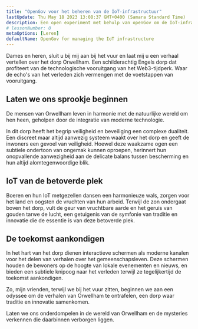 ```yaml
---
title: "OpenGov voor het beheren van de IoT-infrastructuur"
lastUpdate: Thu May 18 2023 13:08:37 GMT+0400 (Samara Standard Time)
description: Een open experiment met behulp van openGov om de IoT-infrastructuur van een klein Engels dorp te beheren.
# lessonNumber: 0
metaOptions: [Leren]
defaultName: OpenGov for managing the IoT infrastructure
---
```


<LessonVideo :videos="[{src: 'https://crustipfs.info/ipfs/QmXBrymdTnMPDDxqjxFW6ciKayeCM9VaQVru895xtqjFQn', type: 'webm'}]" />

<RoboAcademyText fWeight="500">
Dames en heren, sluit u bij mij aan bij het vuur en laat mij u een verhaal vertellen over het dorp Orwellham. Een schilderachtig Engels dorp dat profiteert van de technologische vooruitgang van het Web3-tijdperk. Waar de echo's van het verleden zich vermengen met de voetstappen van vooruitgang.
</RoboAcademyText>

## Laten we ons sprookje beginnen

De mensen van Orwellham leven in harmonie met de natuurlijke wereld om hen heen, geholpen door de integratie van moderne technologie.

In dit dorp heeft het begrip veiligheid en beveiliging een complexe dualiteit. Een discreet maar altijd aanwezig systeem waakt over het dorp en geeft de inwoners een gevoel van veiligheid. Hoewel deze waakzame ogen een subtiele ondertoon van ongemak kunnen oproepen, herinnert hun onopvallende aanwezigheid aan de delicate balans tussen bescherming en hun altijd alomtegenwoordige blik.

## IoT van de betoverde plek

Boeren en hun IoT metgezellen dansen een harmonieuze wals, zorgen voor het land en oogsten de vruchten van hun arbeid. Terwijl de zon ondergaat boven het dorp, vult de geur van vruchtbare aarde en het geruis van gouden tarwe de lucht, een getuigenis van de symfonie van traditie en innovatie die de essentie is van deze betoverde plek.

## De toekomst aankondigen

In het hart van het dorp dienen interactieve schermen als moderne kanalen voor het delen van verhalen over het gemeenschapsleven. Deze schermen houden de bewoners op de hoogte van lokale evenementen en nieuws, en bieden een subtiele knipoog naar het verleden terwijl ze tegelijkertijd de toekomst aankondigen.

<RoboAcademyText>
Zo, mijn vrienden, terwijl we bij het vuur zitten, beginnen we aan een odyssee om de verhalen van Orwellham te ontrafelen, een dorp waar traditie en innovatie samenkomen.

Laten we ons onderdompelen in de wereld van Orwellham en de mysteries verkennen die daarbinnen verborgen liggen.
</RoboAcademyText>